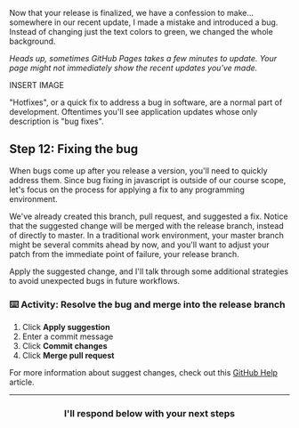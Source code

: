 Now that your release is finalized, we have a confession to make... somewhere in our recent update, I made a mistake and introduced a bug. Instead of changing just the text colors to green, we changed the whole background.

_Heads up, sometimes GitHub Pages takes a few minutes to update. Your page might not immediately show the recent updates you've made._

INSERT IMAGE

"Hotfixes", or a quick fix to address a bug in software, are a normal part of development. Oftentimes you'll see application updates whose only description is "bug fixes".

## Step 12: Fixing the bug

When bugs come up after you release a version, you'll need to quickly address them. Since bug fixing in javascript is outside of our course scope, let's focus on the process for applying a fix to any programming environment.

We've already created this branch, pull request, and suggested a fix. Notice that the suggested change will be merged with the release branch, instead of directly to master. In a traditional work environment, your master branch might be several commits ahead by now, and you'll want to adjust your patch from the immediate point of failure, your release branch.

Apply the suggested change, and I'll talk through some additional strategies to avoid unexpected bugs in future workflows.

### :keyboard: Activity: Resolve the bug and merge into the release branch

1. Click **Apply suggestion**
2. Enter a commit message
3. Click **Commit changes**
1. Click **Merge pull request**

For more information about suggest changes, check out this [GitHub Help](https://help.github.com/articles/incorporating-feedback-in-your-pull-request) article.

<hr>
<h3 align="center">I'll respond below with your next steps</h3>
